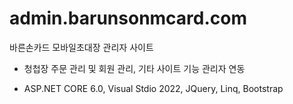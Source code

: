 # admin.barunsonmcard.com
바른손카드 모바일초대장 관리자 사이트

 * 청첩장 주문 관리 및 회원 관리, 기타 사이트 기능 관리자 연동

 * ASP.NET CORE 6.0, Visual Stdio 2022, JQuery, Linq, Bootstrap







